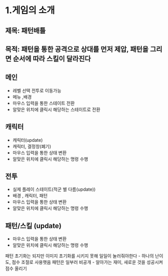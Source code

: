# 1.게임의 소개

## 제목: 패턴배틀
## 목적: 패턴을 통한 공격으로 상대를 먼저 제압,  패턴을 그리면 순서에 따라 스킬이 달라진다

## 메인

- 레벨 선택 전투로 이동가능
- 메뉴 ,배경
- 마우스 입력을 통한 스테이트 전환
- 알맞은 위치에 클릭시 해당하는 스테이트로 전환

## 캐릭터

- 캐릭터(update)
- 캐릭터, 결정창(폐기)
- 마우스 입력을 통한 상태 변환
- 알맞은 위치에 클릭시 해당하는 명령 수행



## 전투

- 실제 플레이 스테이트(적군 별 다름(update))
- 배경 , 캐릭터, 패턴
- 마우스 입력을 통한 상태 변환
- 알맞은 위치에 클릭시 해당하는 명령 수행

## 패턴/스킬 (update)

- 마우스 입력을 통한 상태 변환
- 알맞은 위치에 클릭시 해당하는 명령 수행

패턴 초기화는 되지만 이미지 초기화를 시키지 못해 일일이 눌러줘야한다 - 하나의 난이도, 점수 조절로 사용햇음
패턴은 일부러 비공개 - 알아가는 재미, 새로운 것을 성공시켜 점수 올리기 




